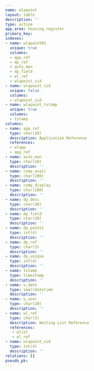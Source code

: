 ```yaml
---
name: wlapoint
layout: table
description: ''
type: active
app_area: housing_register
primary_key: 
indexes:
- name: wlapoint01
  unique: true
  columns:
  - app_ref
  - dp_ref
  - auto_man
  - dp_field
  - wl_ref
  - wlapoint_sid
- name: wlapoint_sid
  unique: false
  columns:
  - wlapoint_sid
- name: wlapoint_tstamp
  unique: true
  columns:
  - tstamp
columns:
- name: app_ref
  type: char(10)
  description: Application Reference
  references:
  - wlapp
  - app_ref
- name: auto_man
  type: char(10)
  description: ''
- name: comp_avail
  type: char(200)
  description: ''
- name: comp_display
  type: char(200)
  description: ''
- name: dp_desc
  type: char(30)
  description: ''
- name: dp_field
  type: char(20)
  description: ''
- name: dp_points
  type: int(4)
  description: ''
- name: dp_ref
  type: char(3)
  description: ''
- name: dp_unique
  type: int(4)
  description: ''
- name: tstamp
  type: timestamp
  description: ''
- name: u_date
  type: smalldatetime
  description: ''
- name: u_user
  type: char(20)
  description: ''
- name: wl_ref
  type: char(3)
  description: Waiting List Reference
  references:
   - wlist
   - wl_ref
- name: wlapoint_sid
  type: int(4)
  description: ''
relations: []
pseudo_pk: 
---
```


